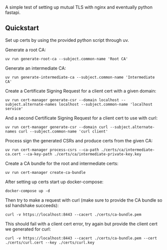 A simple test of setting up mutual TLS with nginx and eventually python fastapi.

## Quickstart
Set up certs by using the provided python script through uv.

Generate a root CA:

`uv run generate-root-ca --subject.common-name 'Root CA'`

Generate an intermediate CA:

`uv run generate-intermediate-ca --subject.common-name 'Intermediate CA'`

Create a Certificate Signing Request for a client cert with a given domain:

`uv run cert-manager generate-csr --domain localhost --subject.alternate-names localhost --subject.common-name 'localhost service'`

And a second Certificate Signing Request for a client cert to use with curl:

`uv run cert-manager generate-csr --domain curl --subject.alternate-names curl --subject.common-name 'curl client'`

Process sign the generated CSRs and produce certs from the given CA:

`uv run cert-manager process-csrs --ca-path ./certs/ca/intermediate-ca.cert --ca-key-path ./certs/ca/intermediate-private-key.key`

Create a CA bundle for the root and intermediate certs:

`uv run cert-manager create-ca-bundle`

After setting up certs start up docker-compose:

`docker-compose up -d`

Then try to make a request with curl (make sure to provide the CA bundle so ssl handshake succeeds):

`curl -v https://localhost:8443 --cacert ./certs/ca-bundle.pem`

This should fail with a client cert error, try again but provide the client cert we generated for curl:

`curl -v https://localhost:8443 --cacert ./certs/ca-bundle.pem --cert ./certs/curl.cert --key ./certs/curl.key`